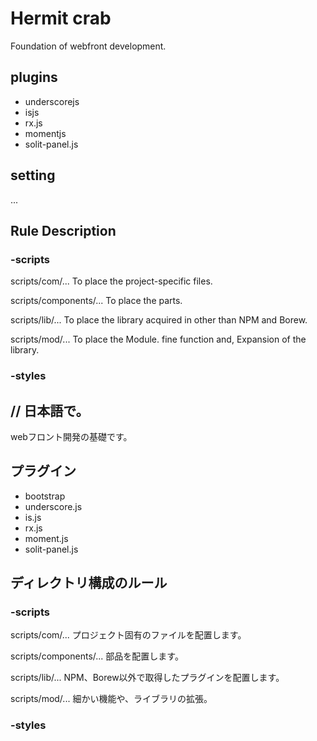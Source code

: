 # Hermit crab
Foundation of webfront development.

## plugins
* underscorejs
* isjs
* rx.js
* momentjs
* solit-panel.js

## setting
...

## Rule Description

### -scripts
scripts/com/... To place the project-specific files.

scripts/components/... To place the parts.

scripts/lib/... To place the library acquired in other than NPM and Borew.

scripts/mod/... To place the Module. fine function and, Expansion of the library.

### -styles


## // 日本語で。
webフロント開発の基礎です。

## プラグイン
* bootstrap
* underscore.js
* is.js
* rx.js
* moment.js
* solit-panel.js

## ディレクトリ構成のルール

### -scripts
scripts/com/... プロジェクト固有のファイルを配置します。

scripts/components/... 部品を配置します。

scripts/lib/... NPM、Borew以外で取得したプラグインを配置します。

scripts/mod/... 細かい機能や、ライブラリの拡張。


### -styles

